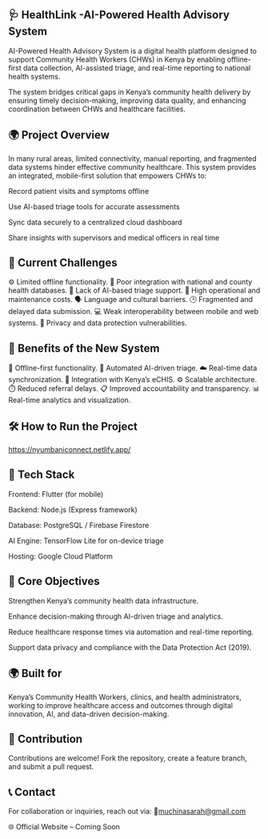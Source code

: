 ## 🩺 HealthLink -AI-Powered  Health Advisory System

AI-Powered Health Advisory System is a digital health platform designed to support Community Health Workers (CHWs) in Kenya by enabling offline-first data collection, AI-assisted triage, and real-time reporting to national health systems.

The system bridges critical gaps in Kenya’s community health delivery by ensuring timely decision-making, improving data quality, and enhancing coordination between CHWs and healthcare facilities.

## 🌍 Project Overview

In many rural areas, limited connectivity, manual reporting, and fragmented data systems hinder effective community healthcare. This system provides an integrated, mobile-first solution that empowers CHWs to:

Record patient visits and symptoms offline

Use AI-based triage tools for accurate assessments

Sync data securely to a centralized cloud dashboard

Share insights with supervisors and medical officers in real time

## 🚨 Current Challenges

⚙️ Limited offline functionality.
🔗 Poor integration with national and county health databases.
🧠 Lack of AI-based triage support.
💸 High operational and maintenance costs.
🗣️ Language and cultural barriers.
🕒 Fragmented and delayed data submission.
💻 Weak interoperability between mobile and web systems.
🔐 Privacy and data protection vulnerabilities.

## 🌟 Benefits of the New System

📶 Offline-first functionality.
🤖 Automated AI-driven triage.
☁️ Real-time data synchronization.
🏥 Integration with Kenya’s eCHIS.
⚙️ Scalable architecture.
⏱️ Reduced referral delays.
📋 Improved accountability and transparency.
📊 Real-time analytics and visualization.

## 🛠 How to Run the Project

https://nyumbaniconnect.netlify.app/

## 🧩 Tech Stack

Frontend: Flutter (for mobile)

Backend: Node.js (Express framework)

Database: PostgreSQL / Firebase Firestore

AI Engine: TensorFlow Lite for on-device triage

Hosting: Google Cloud Platform

## 🎯 Core Objectives

Strengthen Kenya’s community health data infrastructure.

Enhance decision-making through AI-driven triage and analytics.

Reduce healthcare response times via automation and real-time reporting.

Support data privacy and compliance with the Data Protection Act (2019).

## 🌍 Built for

Kenya’s Community Health Workers, clinics, and health administrators, working to improve healthcare access and outcomes through digital innovation, AI, and data-driven decision-making.

## 🤝 Contribution

Contributions are welcome!
Fork the repository, create a feature branch, and submit a pull request.


## 📞 Contact

For collaboration or inquiries, reach out via:
📧muchinasarah@gmail.com

🌐 Official Website – Coming Soon
